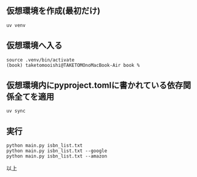 ## 仮想環境を作成(最初だけ)
```
uv venv
```

## 仮想環境へ入る
```
source .venv/bin/activate
(book) taketomooishi@TAKETOMOnoMacBook-Air book %
```

## 仮想環境内にpyproject.tomlに書かれている依存関係全てを適用
```
uv sync
```

## 実行
```
python main.py isbn_list.txt
python main.py isbn_list.txt --google
python main.py isbn_list.txt --amazon
```

以上